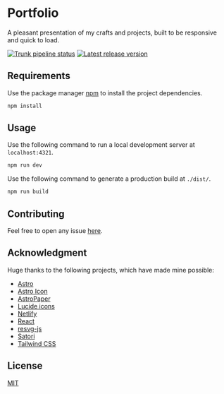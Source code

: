 # Portfolio

A pleasant presentation of my crafts and projects, built to be responsive and quick to load.

[![Trunk pipeline status](https://gitlab.com/KL-B0/portfolio/badges/trunk/pipeline.svg)](https://gitlab.com/KL-B0/portfolio/-/commits/trunk)
[![Latest release version](https://gitlab.com/KL-B0/portfolio/-/badges/release.svg)](https://gitlab.com/KL-B0/portfolio/-/releases)

## Requirements

Use the package manager [npm](https://www.npmjs.com/package/npm) to install the project dependencies.

```bash
npm install
```

## Usage

Use the following command to run a local development server at `localhost:4321`.

```bash
npm run dev
```

Use the following command to generate a production build at `./dist/`.

```bash
npm run build
```

## Contributing

Feel free to open any issue [here](https://gitlab.com/KL-B0/portfolio/-/issues).

## Acknowledgment

Huge thanks to the following projects, which have made mine possible:

- [Astro](https://astro.build/)
- [Astro Icon](https://www.astroicon.dev/)
- [AstroPaper](https://astro-paper.pages.dev/)
- [Lucide icons](https://lucide.dev/)
- [Netlify](https://www.netlify.com/)
- [React](https://react.dev/)
- [resvg-js](https://github.com/yisibl/resvg-js)
- [Satori](https://github.com/vercel/satori)
- [Tailwind CSS](https://tailwindcss.com/)

## License

[MIT](https://choosealicense.com/licenses/mit/)
